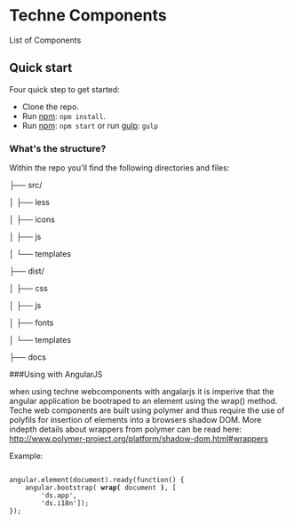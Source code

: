 # Techne Components

List of Components

## Quick start

Four quick step to get started:

- Clone the repo.
- Run [npm](https://www.npmjs.org): `npm install`.
- Run [npm](https://www.npmjs.org): `npm start` or run [gulp](http://gulpjs.com/): `gulp`


### What's the structure? 

Within the repo you'll find the following directories and files:


├── src/

│   ├── less

│   ├── icons

│   ├── js

│   └── templates

├── dist/

│   ├── css

│   ├── js

│   ├── fonts

│   └── templates

├── docs


###Using with AngularJS

when using techne webcomponents with angalarjs it is imperive that the angular application be bootraped to an element
using the wrap() method.  Teche web components are built using polymer and thus require the use of polyfils for insertion
of elements into a browsers shadow DOM.  More indepth details about wrappers from polymer can be read here: http://www.polymer-project.org/platform/shadow-dom.html#wrappers

Example: 

<pre><code>
angular.element(document).ready(function() {
    angular.bootstrap( <b>wrap(</b> document <b>)</b>, [
        'ds.app',
        'ds.i18n']);
});
</code></pre>
